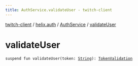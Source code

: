 ```yaml
---
title: AuthService.validateUser - twitch-client
---
```


[twitch-client](../../index.html) / [helix.auth](../index.html) / [AuthService](index.html) / [validateUser](./validate-user.html)

# validateUser

`suspend fun validateUser(token: `[`String`](https://kotlinlang.org/api/latest/jvm/stdlib/kotlin/-string/index.html)`): `[`TokenValidation`](../../helix.auth.model.response/-token-validation/index.html)